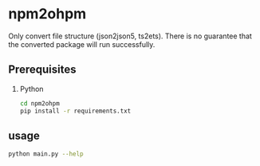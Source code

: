 # npm2ohpm

Only convert file structure (json2json5, ts2ets). There is no guarantee that the converted package will run successfully.

## Prerequisites

1. Python
    ```bash
    cd npm2ohpm
    pip install -r requirements.txt
    ```

## usage 
```bash
python main.py --help
```
